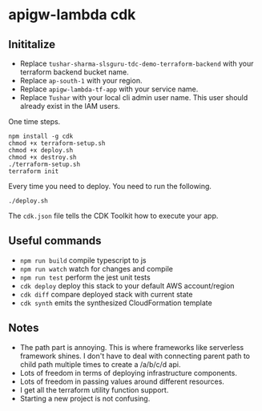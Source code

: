 # apigw-lambda cdk

## Inititalize

- Replace `tushar-sharma-slsguru-tdc-demo-terraform-backend` with your terraform backend bucket name.
- Replace `ap-south-1` with your region.
- Replace `apigw-lambda-tf-app` with your service name.
- Replace `Tushar` with your local cli admin user name. This user should already exist in the IAM users.

One time steps.

```shell
npm install -g cdk
chmod +x terraform-setup.sh
chmod +x deploy.sh
chmod +x destroy.sh
./terraform-setup.sh
terraform init
```

Every time you need to deploy. You need to run the following.

```shell
./deploy.sh
```

The `cdk.json` file tells the CDK Toolkit how to execute your app.

## Useful commands

* `npm run build`   compile typescript to js
* `npm run watch`   watch for changes and compile
* `npm run test`    perform the jest unit tests
* `cdk deploy`      deploy this stack to your default AWS account/region
* `cdk diff`        compare deployed stack with current state
* `cdk synth`       emits the synthesized CloudFormation template

## Notes

- The path part is annoying. This is where frameworks like serverless framework shines. I don't have
  to deal with connecting parent path to child path multiple times to create a /a/b/c/d api.
- Lots of freedom in terms of deploying infrastructure components.
- Lots of freedom in passing values around different resources.
- I get all the terraform utility function support.
- Starting a new project is not confusing.

